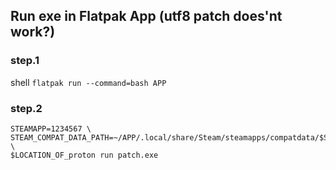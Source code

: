 ## Run exe in Flatpak App (utf8 patch does'nt work?)

### step.1

shell `flatpak run --command=bash APP`

### step.2

```
STEAMAPP=1234567 \
STEAM_COMPAT_DATA_PATH=~/APP/.local/share/Steam/steamapps/compatdata/$STEAMAPP \
$LOCATION_OF_proton run patch.exe 
```
